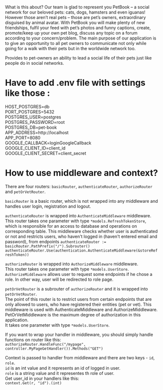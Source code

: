 What is this about?
Our team is glad to represent you PetBook – a social network for our beloved pets: cats, dogs, hamsters and even iguanas! However those aren’t real pets – those are pet’s owners, extraordinary disguised by animal avatar. With PetBook you will  make plenty of new friendships, fulfil your feed with pet’s photos and funny captions, create, promote/keep up your own pet blog, discuss any topic on a forum according to your concern/problem. 
The main purpose of our application is to give an opportunity to all pet owners to communicate not only while going for a walk with their pets but in the worldwide network too.


Provides to pet-owners an ability to lead a social life of their pets just like people do in social networks.

# Have to add .env file with settings like those :

HOST_POSTGRES=db  
PORT_POSTGRES=5432  
POSTGRES_USER=postgres  
POSTGRES_PASSWORD=root  
POSTGRES_DB=pet-book  
APP_ADDRESS=http://localhost  
APP_PORT=8080  
GOOGLE_CALLBACK=loginGoogleCallback  
GOOGLE_CLIENT_ID=client_id  
GOOGLE_CLIENT_SECRET=client_secret  

# How to use middleware and context?
There are four routers: `basicRouter`, `authenticateRouter`, `authorizeRouter` and `petOrVetRouter`.

`basicRouter` is a basic router, which is not wrapped into any middleware and handles user login, registration and logout.

`authenticateRouter` is wrapped into `AuthenticateMiddleware` middleware. 
This router takes one parameter with type `*models.RefreshTokenStore`, which
is responsible for an access to database and operations on corresponding table.
This middleware checks whether user is authenticated or not and restricts users, who haven't logged in (haven't entered email and password), from endpoints
`authenticateRouter := basicRouter.PathPrefix("/").Subrouter()`
`authenticateRouter.Use(authentication.AuthenticateMiddleware(&storeRefreshToken))`

`authorizeRouter` is wrapped into `AuthorizeMiddleware` middleware.  
This router takes one parameter with type `*models.UserStore`.  
`AuthorizeMiddleware` allows user to request some endpoints if he chose a role.
In other way, user will be redirected to role page.
 
`petOrVetRouter` is a subrouter of `authorizeRouter` and it is wrapped into `petOrVetRouter`.  
The point of this router is to restrict users from certain endpoints that are only allowed to users, who have registered their entities (pet or vet).
This middleware is used with AuthenticateMiddleware and AuthorizeMiddleware.  
PetOrVetMiddleware is the maximum degree of authorization in this application.  
It takes one parameter with type `*models.UserStore`.

If you want to wrap your handler in middleware, you should simply handle functions on router like this:  
`authorizeRouter.HandleFunc("/mypage", controller.MyPageGetHandler()).Methods("GET")`

Context is passed to handler from middleware and there are two keys - `id`, `role`.   
`id` is an int value and it represents an id of logged in user.  
`role` is a string value and it representes th role of user.  
Get user_id in your handlers like this:  
`context.Get(r, "id").(int)`
